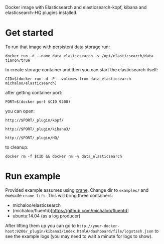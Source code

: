 Docker image with Elasticsearch and elasticsearch-kopf, kibana and elasticsearch-HQ plugins installed.

# Get started
To run that image with persistent data storage run:

`docker run -d --name data_elasticsearch -v /opt/elasticsearch/data tianon/true`

to create storage container and then you can start the elasticsearch itself:

`CID=$(docker run -d -P --volumes-from data_elasticsearch michaloo/elasticsearch)`

after getting container port:

`PORT=$(docker port $CID 9200)`

you can open:

`http://$PORT/_plugin/kopf/`

`http://$PORT/_plugin/kibana3/`

`http://$PORT/_plugin/HQ/`



to cleanup:

`docker rm -f $CID && docker rm -v data_elasticsearch`

# Run example

Provided example assumes using [crane](https://github.com/michaelsauter/crane).
Change dir to `examples/` and execute `crane lift`. This will bring three containers:

- michaloo/elasticsearch
- (michaloo/fluentd)[https://github.com/michaloo/fluentd]
- ubuntu:14.04 (as a log producer)

After lifting them up you can go to
`http://your-docker-host:9200/_plugin/kibana3/index.html#/dashboard/file/logstash.json`
to see the example logs (you may need to wait a minute for logs to show).
